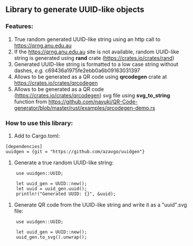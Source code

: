 ## Library to generate UUID-like objects

### Features: 
1. True random generated UUID-like string using an http call to https://qrng.anu.edu.au
1. If the https://qrng.anu.edu.au site is not available, random UUID-like string is generated using **rand** crate (https://crates.io/crates/rand) 
1. Generated UUID-like string is formatted to a low case string without dashes, *e.g.* c69436a1975fe2ebb0a6b09163031397
1. Allows to be generated as a QR code using **qrcodegen** crate at https://crates.io/crates/qrcodegen 
1. Allows to be generated as a QR code (https://crates.io/crates/qrcodegen) svg file using **svg_to_string** function from https://github.com/nayuki/QR-Code-generator/blob/master/rust/examples/qrcodegen-demo.rs

### How to use this library: 
1. Add to Cargo.toml: 
```
[dependencies]
uuidgen = {git = "https://github.com/azavgo/uuidgen"}
```
1. Generate a true random UUID-like string:  
```
    use uuidgen::UUID;

    let uuid_gen = UUID::new();
    let uuid = uuid_gen.uuid();
    println!("Generated UUID: {}", &uuid);  
```
1. Generate QR code from the UUID-like string and write it as a "uuid".svg file: 
```
    use uuidgen::UUID;

    let uuid_gen = UUID::new();
    uuid_gen.to_svg().unwrap(); 
``` 